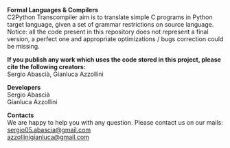 **Formal Languages & Compilers** <br/> 
C2Python Transcompiler aim is to translate simple C programs in Python target language, given a set of grammar restrictions on source language. <br/>
Notice: all the code present in this repository does not represent a final version, a perfect one  and appropriate optimizations / bugs correction could be missing. <br/>


**If you publish any work which uses the code stored in this project, please cite the following creators:** <br/>
Sergio Abascià, Gianluca Azzollini

**Developers** <br/>
Sergio Abascià <br/>
Gianluca Azzollini

**Contacts** <br/>
We are happy to help you with any question. Please contact us on our mails: <br/>
sergio05.abascia@gmail.com <br/>
azzollinigianluca@gmail.com <br/>

<br/>
<br/>
